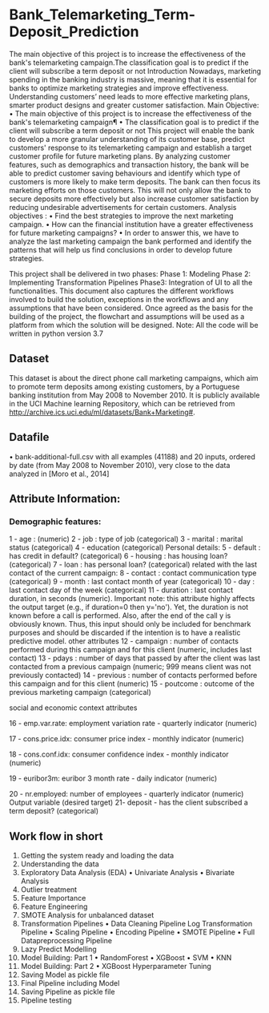 # Bank_Telemarketing_Term-Deposit_Prediction
The main objective of this project is to increase the effectiveness of the bank's telemarketing campaign.The classification goal is to predict if the client will subscribe a term deposit or not
Introduction
Nowadays, marketing spending in the banking industry is massive, meaning that it is essential for banks to optimize marketing strategies and improve effectiveness. Understanding customers’ need leads to more effective marketing plans, smarter product designs and greater customer satisfaction.
Main Objective: 
•	The main objective of this project is to increase the effectiveness of the bank's telemarketing campaign¶
•	The classification goal is to predict if the client will subscribe a term deposit or not
This project will enable the bank to develop a more granular understanding of its customer base, predict customers' response to its telemarketing campaign and establish a target customer profile for future marketing plans.
By analyzing customer features, such as demographics and transaction history, the bank will be able to predict customer saving behaviours and identify which type of customers is more likely to make term deposits. The bank can then focus its marketing efforts on those customers. This will not only allow the bank to secure deposits more effectively but also increase customer satisfaction by reducing undesirable advertisements for certain customers.
Analysis objectives :
•	Find the best strategies to improve the next marketing campaign.
•	How can the financial institution have a greater effectiveness for future marketing campaigns?
•	In order to answer this, we have to analyze the last marketing campaign the bank performed and identify the patterns that will help us find conclusions in order to develop future strategies.

This project shall be delivered in two phases:
Phase 1: Modeling 
Phase 2: Implementing Transformation Pipelines
Phase3: Integration of UI to all the functionalities.
This document also captures the different workflows involved to build the solution, exceptions in the workflows and any assumptions that have been considered. 
Once agreed as the basis for the building of the project, the flowchart and assumptions will be used as a platform from which the solution will be designed.
Note: All the code will be written in python version 3.7


## Dataset
This dataset is about the direct phone call marketing campaigns, which aim to promote term deposits among existing customers, by a Portuguese banking institution from May 2008 to November 2010. It is publicly available in the UCI Machine learning Repository, which can be retrieved from http://archive.ics.uci.edu/ml/datasets/Bank+Marketing#.
## Datafile
•	bank-additional-full.csv with all examples (41188) and 20 inputs, ordered by date (from May 2008 to November 2010), very close to the data analyzed in [Moro et al., 2014]

 

## Attribute Information:
### Demographic  features:
1 - age : (numeric)
2 - job : type of job (categorical)
3 - marital : marital status (categorical)
4 - education (categorical)
Personal details:
5 - default : has credit in default? (categorical)
6 - housing : has housing loan? (categorical)
7 - loan : has personal loan? (categorical)
related with the last contact of the current campaign:
8 - contact : contact communication type (categorical)
9 - month : last contact month of year (categorical)
10 - day : last contact day of the week (categorical)
11 - duration : last contact duration, in seconds (numeric). Important note: this attribute highly affects the output target (e.g., if duration=0 then y='no'). Yet, the duration is not known before a call is performed. Also, after the end of the call y is obviously known. Thus, this input should only be included for benchmark purposes and should be discarded if the intention is to have a realistic predictive model.
other attributes
12 - campaign : number of contacts performed during this campaign and for this client (numeric, includes last contact)
13 - pdays : number of days that passed by after the client was last contacted from a previous campaign (numeric; 999 means client was not previously contacted)
14 - previous : number of contacts performed before this campaign and for this client (numeric)
15 - poutcome : outcome of the previous marketing campaign (categorical)

social and economic context attributes

16 - emp.var.rate: employment variation rate - quarterly indicator (numeric)

17 - cons.price.idx: consumer price index - monthly indicator (numeric)

18 - cons.conf.idx: consumer confidence index - monthly indicator (numeric)

19 - euribor3m: euribor 3 month rate - daily indicator (numeric)

20 - nr.employed: number of employees - quarterly indicator (numeric)
Output variable (desired target)
21- deposit - has the client subscribed a term deposit? (categorical)

   ##  Work flow in short
1.	Getting the system ready and loading the data
2.	Understanding the data
3.	Exploratory Data Analysis (EDA)
•	Univariate Analysis
•	Bivariate Analysis     
4.	Outlier treatment
5.	Feature Importance
6.	Feature Engineering
7.	SMOTE Analysis for unbalanced dataset
8.	Transformation Pipelines
•	Data Cleaning Pipeline
Log Transformation Pipeline	
•	Scaling Pipeline
•	Encoding Pipeline
•	SMOTE Pipeline
•	Full Datapreprocessing Pipeline
9.	Lazy Predict Modelling
10.	Model Building: Part 1 
•	RandomForest
•	XGBoost
•	SVM
•	KNN
11.	Model Building: Part 2
•	XGBoost Hyperparameter Tuning
12.	Saving Model as pickle file
13.	Final Pipeline including Model
14.	Saving Pipeline as pickle file
15.	Pipeline testing

